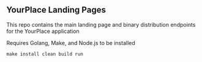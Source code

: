 ## YourPlace Landing Pages

This repo contains the main landing page and binary distribution endpoints for the YourPlace application

Requires Golang, Make, and Node.js to be installed

```
make install clean build run
```